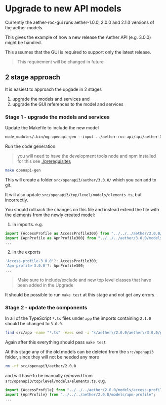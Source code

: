 # Upgrade to new API models

Currently the aether-roc-gui runs aether-1.0.0, 2.0.0 and 2.1.0 versions of the
aether models.

This gives the example of how a new release the Aether API (e.g. 3.0.0) might be handled.

This assumes that the GUI is required to support only the latest release.

> This requirement will be changed in future

## 2 stage approach
It is easiest to approach the upgade in 2 stages

1) upgrade the models and services and
2) upgrade the GUI references to the model and services

### Stage 1 - upgrade the models and services
Update the Makefile to include the new model

```Makefile
node_modules/.bin/ng-openapi-gen --input ../aether-roc-api/api/aether-3.0.0-openapi3.yaml --output src/openapi3/aether/3.0.0
```

Run the code generation

> you will need to have the development tools node and npm installed for this
> see [./prerequisites](prerequisites.md)

```bash
make openapi-gen
```

This will create a folder `src/openapi3/aether/3.0.0/` which you can add to git.

It will also update `src/openapi3/top/level/models/elements.ts`, but incorrectly.

You should rollback the changes on this file and instead extend the file with the
elements from the newly created model:

1) in imports. e.g.

```typescript
import {AccessProfile as AccessProfile300} from "../../../aether/3.0.0/models/access-profile";
import {ApnProfile as ApnProfile300} from "../../../aether/3.0.0/models/apn-profile";
...
```

2) in the exports
```typescript
'Access-profile-3.0.0'?: AccessProfile300;
'Apn-profile-3.0.0'?: ApnProfile300;
...
```

> Make sure to include/exclude and new top level classes that have been added in the Upgrade

It should be possible to run `make test` at this stage and not get any errors.

### Stage 2 - update the components
In all of the TypeScript `*.ts` files under `app` the imports containing `2.1.0` should be changed to `3.0.0`.

```bash
find src/app -name "*.ts" -exec sed -i "s/aether\/2.0.0/aether\/3.0.0/g" {} \;
```

Again after this everything should pass `make test`

At this stage any of the old models can be deleted from the `src/openapi3` folder, since they will not be needed any more
```bash
rm -rf src/openapi3/aether/2.0.0
```
and will have to be manually *removed* from `src/openapi3/top/level/models/elements.ts`. e.g.
```typeScript
import {AccessProfile} from "../../../aether/2.0.0/models/access-profile";
import {ApnProfile} from "../../../aether/2.0.0/models/apn-profile";
...
```
